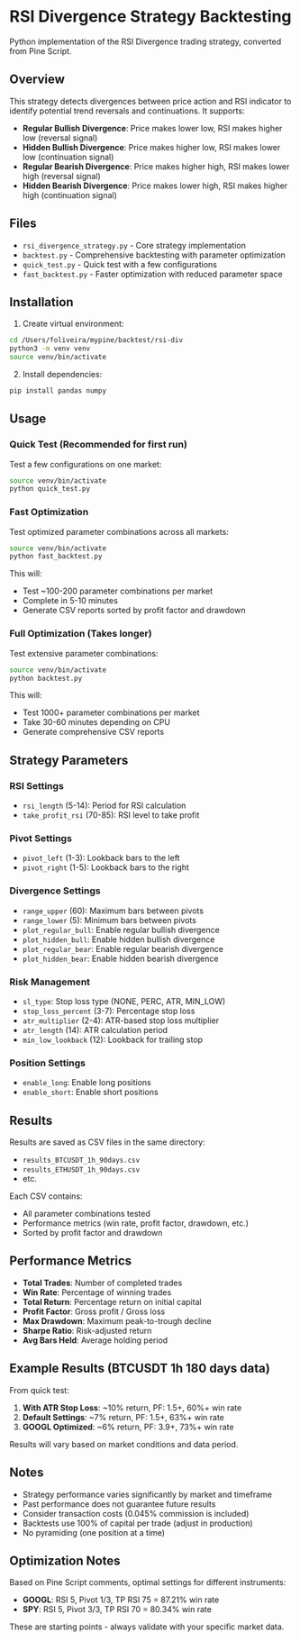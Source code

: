 # RSI Divergence Strategy Backtesting

Python implementation of the RSI Divergence trading strategy, converted from Pine Script.

## Overview

This strategy detects divergences between price action and RSI indicator to identify potential trend reversals and continuations. It supports:

- **Regular Bullish Divergence**: Price makes lower low, RSI makes higher low (reversal signal)
- **Hidden Bullish Divergence**: Price makes higher low, RSI makes lower low (continuation signal)
- **Regular Bearish Divergence**: Price makes higher high, RSI makes lower high (reversal signal)
- **Hidden Bearish Divergence**: Price makes lower high, RSI makes higher high (continuation signal)

## Files

- `rsi_divergence_strategy.py` - Core strategy implementation
- `backtest.py` - Comprehensive backtesting with parameter optimization
- `quick_test.py` - Quick test with a few configurations
- `fast_backtest.py` - Faster optimization with reduced parameter space

## Installation

1. Create virtual environment:
```bash
cd /Users/foliveira/mypine/backtest/rsi-div
python3 -m venv venv
source venv/bin/activate
```

2. Install dependencies:
```bash
pip install pandas numpy
```

## Usage

### Quick Test (Recommended for first run)

Test a few configurations on one market:
```bash
source venv/bin/activate
python quick_test.py
```

### Fast Optimization

Test optimized parameter combinations across all markets:
```bash
source venv/bin/activate
python fast_backtest.py
```

This will:
- Test ~100-200 parameter combinations per market
- Complete in 5-10 minutes
- Generate CSV reports sorted by profit factor and drawdown

### Full Optimization (Takes longer)

Test extensive parameter combinations:
```bash
source venv/bin/activate
python backtest.py
```

This will:
- Test 1000+ parameter combinations per market
- Take 30-60 minutes depending on CPU
- Generate comprehensive CSV reports

## Strategy Parameters

### RSI Settings
- `rsi_length` (5-14): Period for RSI calculation
- `take_profit_rsi` (70-85): RSI level to take profit

### Pivot Settings
- `pivot_left` (1-3): Lookback bars to the left
- `pivot_right` (1-5): Lookback bars to the right

### Divergence Settings
- `range_upper` (60): Maximum bars between pivots
- `range_lower` (5): Minimum bars between pivots
- `plot_regular_bull`: Enable regular bullish divergence
- `plot_hidden_bull`: Enable hidden bullish divergence
- `plot_regular_bear`: Enable regular bearish divergence
- `plot_hidden_bear`: Enable hidden bearish divergence

### Risk Management
- `sl_type`: Stop loss type (NONE, PERC, ATR, MIN_LOW)
- `stop_loss_percent` (3-7): Percentage stop loss
- `atr_multiplier` (2-4): ATR-based stop loss multiplier
- `atr_length` (14): ATR calculation period
- `min_low_lookback` (12): Lookback for trailing stop

### Position Settings
- `enable_long`: Enable long positions
- `enable_short`: Enable short positions

## Results

Results are saved as CSV files in the same directory:
- `results_BTCUSDT_1h_90days.csv`
- `results_ETHUSDT_1h_90days.csv`
- etc.

Each CSV contains:
- All parameter combinations tested
- Performance metrics (win rate, profit factor, drawdown, etc.)
- Sorted by profit factor and drawdown

## Performance Metrics

- **Total Trades**: Number of completed trades
- **Win Rate**: Percentage of winning trades
- **Total Return**: Percentage return on initial capital
- **Profit Factor**: Gross profit / Gross loss
- **Max Drawdown**: Maximum peak-to-trough decline
- **Sharpe Ratio**: Risk-adjusted return
- **Avg Bars Held**: Average holding period

## Example Results (BTCUSDT 1h 180 days data)

From quick test:
1. **With ATR Stop Loss**: ~10% return, PF: 1.5+, 60%+ win rate
2. **Default Settings**: ~7% return, PF: 1.5+, 63%+ win rate
3. **GOOGL Optimized**: ~6% return, PF: 3.9+, 73%+ win rate

Results will vary based on market conditions and data period.

## Notes

- Strategy performance varies significantly by market and timeframe
- Past performance does not guarantee future results
- Consider transaction costs (0.045% commission is included)
- Backtests use 100% of capital per trade (adjust in production)
- No pyramiding (one position at a time)

## Optimization Notes

Based on Pine Script comments, optimal settings for different instruments:
- **GOOGL**: RSI 5, Pivot 1/3, TP RSI 75 = 87.21% win rate
- **SPY**: RSI 5, Pivot 3/3, TP RSI 70 = 80.34% win rate

These are starting points - always validate with your specific market data.

